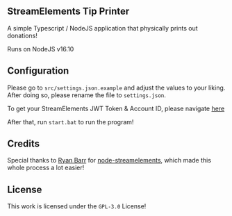 ## StreamElements Tip Printer
A simple Typescript / NodeJS application that physically prints out donations! 

Runs on NodeJS v16.10

## Configuration
Please go to `src/settings.json.example` and adjust the values to your liking. After doing so, please rename the file to `settings.json`.

To get your StreamElements JWT Token & Account ID, please navigate [here](https://streamelements.com/dashboard/account/channels)

After that, run `start.bat` to run the program!

## Credits
Special thanks to [Ryan Barr](https://github.com/ryanbarr) for [node-streamelements](https://github.com/ryanbarr/node-streamelements), which made this whole process a lot easier!

## License
This work is licensed under the `GPL-3.0` License!